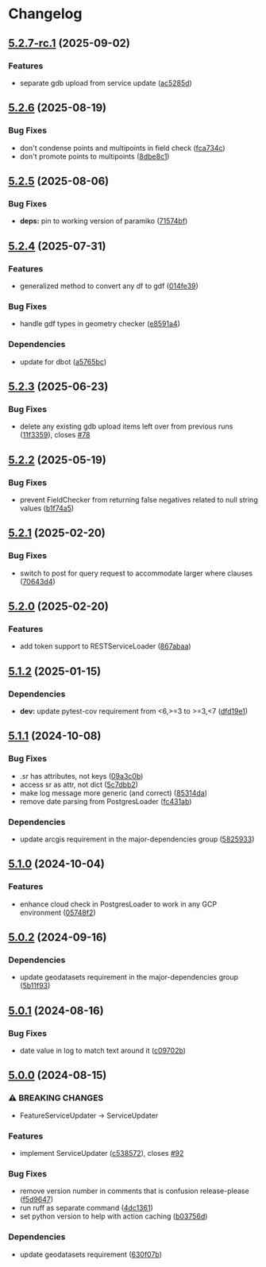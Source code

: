# Changelog

## [5.2.7-rc.1](https://github.com/agrc/palletjack/compare/v5.2.6...v5.2.7-rc.1) (2025-09-02)


### Features

* separate gdb upload from service update ([ac5285d](https://github.com/agrc/palletjack/commit/ac5285d31ba205747b5cd5e8f528f3790ddbd507))

## [5.2.6](https://github.com/agrc/palletjack/compare/v5.2.5...v5.2.6) (2025-08-19)


### Bug Fixes

* don't condense points and multipoints in field check ([fca734c](https://github.com/agrc/palletjack/commit/fca734ce0aebed373edc346f84d9eb5999aa7b87))
* don't promote points to multipoints ([8dbe8c1](https://github.com/agrc/palletjack/commit/8dbe8c11ea98b49bc731fcac903dc3cda55f4ae9))

## [5.2.5](https://github.com/agrc/palletjack/compare/v5.2.4...v5.2.5) (2025-08-06)


### Bug Fixes

* **deps:** pin to working version of paramiko ([71574bf](https://github.com/agrc/palletjack/commit/71574bf2b10078a91e027025141a0c3d275efecf))

## [5.2.4](https://github.com/agrc/palletjack/compare/v5.2.3...v5.2.4) (2025-07-31)


### Features

* generalized method to convert any df to gdf ([014fe39](https://github.com/agrc/palletjack/commit/014fe39d5a5f8f7575951d5db7dafc9468db2558))


### Bug Fixes

* handle gdf types in geometry checker ([e8591a4](https://github.com/agrc/palletjack/commit/e8591a4a87cb5ece89fc963519570a2242e77f7b))


### Dependencies

* update for dbot ([a5765bc](https://github.com/agrc/palletjack/commit/a5765bc2294b5d7e525d887f25e6131ad9e0dee8))

## [5.2.3](https://github.com/agrc/palletjack/compare/v5.2.2...v5.2.3) (2025-06-23)


### Bug Fixes

* delete any existing gdb upload items left over from previous runs ([11f3359](https://github.com/agrc/palletjack/commit/11f33593c412172b6ee4be6c777e361c798d3236)), closes [#78](https://github.com/agrc/palletjack/issues/78)

## [5.2.2](https://github.com/agrc/palletjack/compare/v5.2.1...v5.2.2) (2025-05-19)


### Bug Fixes

* prevent FieldChecker from returning false negatives related to null string values ([b1f74a5](https://github.com/agrc/palletjack/commit/b1f74a5e977235d24730d59841cf76b3089b5df0))

## [5.2.1](https://github.com/agrc/palletjack/compare/v5.2.0...v5.2.1) (2025-02-20)


### Bug Fixes

* switch to post for query request to accommodate larger where clauses ([70643d4](https://github.com/agrc/palletjack/commit/70643d4c035eba920df866f0ca16fd4a9077aaef))

## [5.2.0](https://github.com/agrc/palletjack/compare/v5.1.2...v5.2.0) (2025-02-20)


### Features

* add token support to RESTServiceLoader ([867abaa](https://github.com/agrc/palletjack/commit/867abaa8f2eae6e7a682edeb7233c61da8b782b2))

## [5.1.2](https://github.com/agrc/palletjack/compare/v5.1.1...v5.1.2) (2025-01-15)


### Dependencies

* **dev:** update pytest-cov requirement from &lt;6,&gt;=3 to &gt;=3,&lt;7 ([dfd19e1](https://github.com/agrc/palletjack/commit/dfd19e1e6aad0ac9a4f5f0b82d6540d9b0953c76))

## [5.1.1](https://github.com/agrc/palletjack/compare/v5.1.0...v5.1.1) (2024-10-08)


### Bug Fixes

* .sr has attributes, not keys ([09a3c0b](https://github.com/agrc/palletjack/commit/09a3c0b78227912e4a3b7bde4afcce082d584ee3))
* access sr as attr, not dict ([5c7dbb2](https://github.com/agrc/palletjack/commit/5c7dbb2f8b2204f0c5d4006b087bfd7c5b86c053))
* make log message more generic (and correct) ([85314da](https://github.com/agrc/palletjack/commit/85314dad4fe7994d0be6113c10637b9b6010edba))
* remove date parsing from PostgresLoader ([fc431ab](https://github.com/agrc/palletjack/commit/fc431ab4c5875ab606cd82a008df21e4ba7e849e))


### Dependencies

* update arcgis requirement in the major-dependencies group ([5825933](https://github.com/agrc/palletjack/commit/5825933da30c1f7150834181014d050222383e29))

## [5.1.0](https://github.com/agrc/palletjack/compare/v5.0.2...v5.1.0) (2024-10-04)


### Features

* enhance cloud check in PostgresLoader to work in any GCP environment ([05748f2](https://github.com/agrc/palletjack/commit/05748f20cf203bd2cfa30143fa7caaaaea947152))

## [5.0.2](https://github.com/agrc/palletjack/compare/v5.0.1...v5.0.2) (2024-09-16)


### Dependencies

* update geodatasets requirement in the major-dependencies group ([5b11f93](https://github.com/agrc/palletjack/commit/5b11f93535c8503ed1afd8fc807a5df3189191cb))

## [5.0.1](https://github.com/agrc/palletjack/compare/v5.0.0...v5.0.1) (2024-08-16)


### Bug Fixes

* date value in log to match text around it ([c09702b](https://github.com/agrc/palletjack/commit/c09702b836cea219ffaf84bf1c7533f09e3f8bf2))

## [5.0.0](https://github.com/agrc/palletjack/compare/4.4.2...v5.0.0) (2024-08-15)


### ⚠ BREAKING CHANGES

* FeatureServiceUpdater -> ServiceUpdater

### Features

* implement ServiceUpdater ([c538572](https://github.com/agrc/palletjack/commit/c5385721256d0bf1b7f854fb9251192dd67c9df3)), closes [#92](https://github.com/agrc/palletjack/issues/92)


### Bug Fixes

* remove version number in comments that is confusion release-please ([f5d9647](https://github.com/agrc/palletjack/commit/f5d96472076bb21f32542bc56ad2a2f5e9859dc6))
* run ruff as separate command ([4dc1361](https://github.com/agrc/palletjack/commit/4dc1361c8de9f64403f4512180a12262ad812e33))
* set python version to help with action caching ([b03756d](https://github.com/agrc/palletjack/commit/b03756dfdf197d96a14697ca4dce668472757336))


### Dependencies

* update geodatasets requirement ([630f07b](https://github.com/agrc/palletjack/commit/630f07b8beb9519da38c874fbd9c10b44ca20b73))
